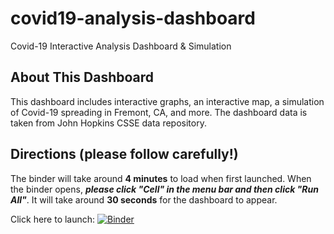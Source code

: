 # covid19-analysis-dashboard
Covid-19 Interactive Analysis Dashboard & Simulation


## About This Dashboard
This dashboard includes interactive graphs, an interactive map, a simulation of Covid-19 spreading in Fremont, CA, and more. The dashboard data is taken from John Hopkins CSSE data repository.

## Directions (please follow carefully!)
The binder will take around **4 minutes** to load when first launched. 
When the binder opens, ***please click "Cell" in the menu bar and then click "Run All"***. It will take around **30 seconds** for the dashboard to appear.

Click here to launch: [![Binder](https://mybinder.org/badge_logo.svg)](https://mybinder.org/v2/gh/ellenfang77/covid19-analysis-dashboard.git/master?filepath=covid_19_analysis.ipynb)

